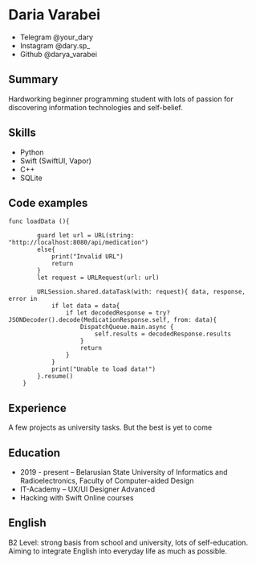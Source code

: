 # Daria Varabei

- Telegram @your_dary
- Instagram @dary.sp_
- Github @darya_varabei
## Summary

Hardworking beginner programming student with lots of passion for discovering information technologies and self-belief. 

## Skills

- Python 
- Swift (SwiftUI, Vapor)
- C++
- SQLite

## Code examples
```
func loadData (){
        
        guard let url = URL(string: "http://localhost:8080/api/medication")
        else{
            print("Invalid URL")
            return
        }
        let request = URLRequest(url: url)
        
        URLSession.shared.dataTask(with: request){ data, response, error in
            if let data = data{
                if let decodedResponse = try? JSONDecoder().decode(MedicationResponse.self, from: data){
                    DispatchQueue.main.async {
                        self.results = decodedResponse.results
                    }
                    return
                }
            }
            print("Unable to load data!")
        }.resume()
    }
```

## Experience

A few projects as university tasks. But the best is yet to come

## Education

- 2019 - present – Belarusian State University of Informatics and Radioelectronics, Faculty of Computer-aided Design
- IT-Academy – UX/UI Designer Advanced
- Hacking with Swift Online courses

## English

B2 Level: strong basis from school and university, lots of self-education. Aiming to integrate English into everyday life as much as possible. 

